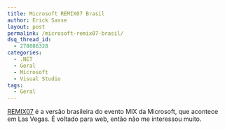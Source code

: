```yaml
---
title: Microsoft REMIX07 Brasil
author: Erick Sasse
layout: post
permalink: /microsoft-remix07-brasil/
dsq_thread_id:
  - 278086328
categories:
  - .NET
  - Geral
  - Microsoft
  - Visual Studio
tags:
  - Geral
---
```

[REMIX07][1] é a versão brasileira do evento MIX da Microsoft, que acontece em Las Vegas. É voltado para web, então não me interessou muito.

 [1]: http://www.msdnbrasil.com.br/remix/